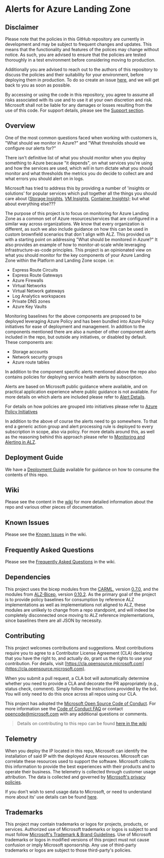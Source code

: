 # Alerts for Azure Landing Zone

## Disclaimer

Please note that the policies in this GitHub repository are currently in development and may be subject to frequent changes and updates. This means that the functionality and features of the polices may change without notice. As such, you are advised to ensure that the policies are tested thoroughly in a test environment before considering moving to production.

Additionally you are advised to reach out to the authors of this repository to discuss the policies and their suitability for your environment, before deploying them in production. To do so create an issue [here](https://github.com/alz-monitor/issues), and we will get back to you as soon as possible.

By accessing or using the code in this repository, you agree to assume all risks associated with its use and to use it at your own discretion and risk. Microsoft shall not be liable for any damages or losses resulting from the use of this code. For support details, please see the [Support section](https://github.com/Azure/alz-monitor/blob/main/SUPPORT.md).

## Overview

One of the most common questions faced when working with customers is, "What should we monitor in Azure?" and "What thresholds should we configure our alerts for?"

There isn't definitive list of what you should monitor when you deploy something to Azure because "it depends", on what services you're using and how the services are used, which will in turn dictate what you should monitor and what thresholds the metrics you do decide to collect are and what errors you should alert on in logs.

Microsoft has tried to address this by providing a number of 'insights or solutions' for popular services which pull together all the things you should care about ([Storage Insights](https://learn.microsoft.com/en-us/azure/storage/common/storage-insights-overview), [VM Insights](https://learn.microsoft.com/en-us/azure/azure-monitor/vm/vminsights-overview), [Container Insights](https://learn.microsoft.com/en-us/azure/azure-monitor/containers/container-insights-overview)); but what about everything else???

The purpose of this project is to focus on monitoring for Azure Landing Zone as a common set of Azure resources/services that are configured in a similar way across organizations. We know that every organization is different, as such we also include guidance on how this can be used in custom brownfield scenarios that don´t align with ALZ. This provided us with a starting point on addressing "What should be monitored in Azure?" It also provides an example of how to monitor-at-scale while leveraging Infrastructure-as-code principles.
This project is an opinionated view on what you should monitor for the key components of your Azure Landing Zone within the Platform and Landing Zone scope. i.e:

- Express Route Circuits
- Express Route Gateways
- Azure Firewalls
- Virtual Networks
- Virtual Network gateways
- Log Analytics workspaces
- Private DNS zones
- Azure Key Vaults

Monitoring baselines for the above components are proposed to be deployed leveraging Azure Policy and has been bundled into Azure Policy initiatives for ease of deployment and management. In addition to the components mentioned there are also a number of other component alerts included in the repo, but outside any initiatives, or disabled by default. These components are:

- Storage accounts
- Network security groups
- Azure route tables

In addition to the component specific alerts mentioned above the repo also contains policies for deploying service health alerts by subscription. 

Alerts are based on Microsoft public guidance where available, and on practical application experience where public guidance is not available. For more details on which alerts are included please refer to [Alert Details](https://github.com/Azure/alz-monitor/wiki/AlertsDetails). 

For details on how policies are grouped into initiatives please refer to [Azure Policy Initiatives](https://github.com/Azure/alz-monitor/wiki/AzurePolicyInitiatives)

In addition to the above of course the alerts need to go somewhere. To that end a generic action group and alert processing rule is deployed to every subscription in scope, also via policy. For more details around this, as well as the reasoning behind this approach please refer to [Monitoring and Alerting in ALZ](https://github.com/Azure/alz-monitor/wiki/MonitoringAndAlerting).

## Deployment Guide
We have a [Deployment Guide](./wiki/Introduction-to-deploying-ALZ-Monitor) available for guidance on how to consume the contents of this repo.

## Wiki

Please see the content in the [wiki](https://github.com/Azure/alz-monitor/wiki) for more detailed information about the repo and various other pieces of documentation.

## Known Issues

Please see the [Known Issues](https://github.com/Azure/alz-monitor/wiki/KnownIssues) in the wiki.

## Frequently Asked Questions

Please see the [Frequently Asked Questions](https://github.com/Azure/alz-monitor/wiki/FAQ) in the wiki.

## Dependencies

This project uses the bicep modules from the [CARML](https://github.com/Azure/ResourceModules), version [0.7.0](https://github.com/Azure/ResourceModules/releases/tag/v0.7.0), and the modules from [ALZ-Bicep](https://github.com/Azure/ALZ-Bicep/tree/main/infra-as-code/bicep), version [0.10.2](https://github.com/Azure/ALZ-Bicep/releases/tag/v0.10.2). As the primary goal of the project is to provide policy baselines for consumption by reference ALZ implementations as well as implementations not aligned to ALZ, these modules are unlikely to change from a repo standpoint, and will indeed be completely disconnected once moving to ALZ reference implementations, since baselines there are all JSON by necessity.

## Contributing

This project welcomes contributions and suggestions.
Most contributions require you to agree to a Contributor License Agreement (CLA)
declaring that you have the right to, and actually do, grant us the rights to use your contribution.
For details, visit [https://cla.opensource.microsoft.com](https://cla.opensource.microsoft.com).

When you submit a pull request, a CLA bot will automatically determine whether you need to provide
a CLA and decorate the PR appropriately (e.g., status check, comment).
Simply follow the instructions provided by the bot.
You will only need to do this once across all repos using our CLA.

This project has adopted the [Microsoft Open Source Code of Conduct](https://opensource.microsoft.com/codeofconduct/).
For more information see the [Code of Conduct FAQ](https://opensource.microsoft.com/codeofconduct/faq/) or
contact [opencode@microsoft.com](mailto:opencode@microsoft.com) with any additional questions or comments.

> Details on contributing to this repo can be found [here in the wiki](https://github.com/azure/alz-monitor/wiki/Contributing)

## Telemetry

When you deploy the IP located in this repo, Microsoft can identify the installation of said IP with the deployed Azure resources. Microsoft can correlate these resources used to support the software. Microsoft collects this information to provide the best experiences with their products and to operate their business. The telemetry is collected through customer usage attribution. The data is collected and governed by [Microsoft's privacy policies](https://www.microsoft.com/trustcenter).

If you don't wish to send usage data to Microsoft, or need to understand more about its' use details can be found [here](https://github.com/azure/alz-monitor/wiki/Telemetry).

## Trademarks

This project may contain trademarks or logos for projects, products, or services.
Authorized use of Microsoft trademarks or logos is subject to and must follow
[Microsoft's Trademark & Brand Guidelines](https://www.microsoft.com/legal/intellectualproperty/trademarks/usage/general).
Use of Microsoft trademarks or logos in modified versions of this project must not cause confusion or imply Microsoft sponsorship.
Any use of third-party trademarks or logos are subject to those third-party's policies.

